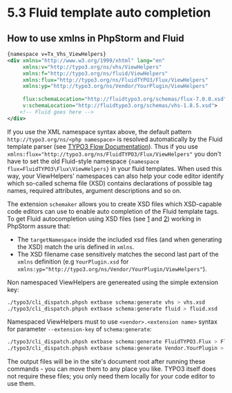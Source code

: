 5.3 Fluid template auto completion
==================================

## How to use xmlns in PhpStorm and Fluid

```xml
{namespace v=Tx_Vhs_ViewHelpers}
<div xmlns="http://www.w3.org/1999/xhtml" lang="en"
     xmlns:v="http://typo3.org/ns/vhs/ViewHelpers"
     xmlns:f="http://typo3.org/ns/fluid/ViewHelpers"
     xmlns:flux="http://typo3.org/ns/FluidTYPO3/Flux/ViewHelpers"
     xmlns:yp="http://typo3.org/ns/Vendor/YourPlugin/ViewHelpers"
     
     flux:schemaLocation="http://fluidtypo3.org/schemas/flux-7.0.0.xsd"
     v:schemaLocation="http://fluidtypo3.org/schemas/vhs-1.8.5.xsd">
    <!-- Fluid goes here -->
</div>
```

If you use the XML namespace syntax above, the default pattern `http://typo3.org/ns/<php namespace>` is resolved automatically by the Fluid template parser (see [TYPO3 Flow Documentation](http://docs.typo3.org/flow/TYPO3FlowDocumentation/TheDefinitiveGuide/PartIII/Templating.html#namespaces)).
Thus if you use `xmlns:flux="http://typo3.org/ns/FluidTYPO3/Flux/ViewHelpers"` you don't have to set the old Fluid-style namespace `{namespace flux=FluidTYPO3\Flux\ViewHelpers}` in your fluid templates. When used this way, your ViewHelpers' namespaces can also help your code editor identify which so-called schema file (XSD) contains declarations of possible tag names, required attributes, argument descriptions and so on.

The extension `schemaker` allows you to create XSD files which XSD-capable code editors can use to enable auto completion of the Fluid template tags. To get Fluid autocompletion using XSD files (see [1](https://github.com/FluidTYPO3/schemaker#how-to-use-xsd-in-ide) and [2](http://buzz.typo3.org/teams/extbase/article/howto-autocompletion-for-fluid-in-phpstorm/)) working in PhpStorm assure that:

* The `targetNamespace` inside the included xsd files (and when generating the XSD) match the uris defined in `xmlns`.
* The XSD filename case sensitively matches the second last part of the `xmlns` definition (e.g `YourPlugin.xsd` for `xmlns:yp="http://typo3.org/ns/Vendor/YourPlugin/ViewHelpers"`).

Non namespaced ViewHelpers are genereated using the simple extension key:

```bash
./typo3/cli_dispatch.phpsh extbase schema:generate vhs > vhs.xsd
./typo3/cli_dispatch.phpsh extbase schema:generate fluid > fluid.xsd
```

Namespaced ViewHelpers must to use `<vendor>.<extension name>` syntax for parameter `--extension-key` of `schema:generate`:

```bash
./typo3/cli_dispatch.phpsh extbase schema:generate FluidTYPO3.Flux > Flux.xsd
./typo3/cli_dispatch.phpsh extbase schema:generate Vendor.YourPlugin > YourPlugin.xsd
```

The output files will be in the site's document root after running these commands - you can move them to any place you like. TYPO3 itself does not require these files; you only need them locally for your code editor to use them.
